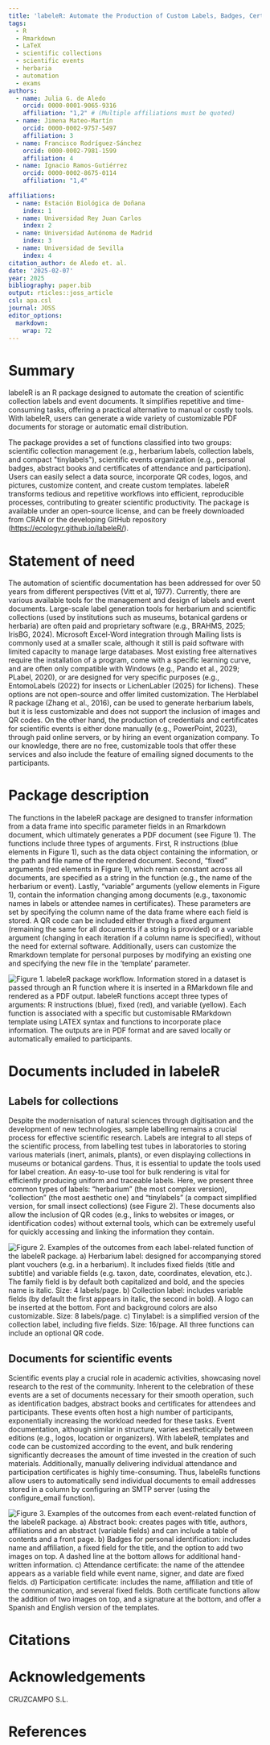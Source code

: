 ```yaml
---
title: 'labeleR: Automate the Production of Custom Labels, Badges, Certificates, and Other Documents'
tags:
  - R
  - Rmarkdown
  - LaTeX
  - scientific collections
  - scientific events
  - herbaria
  - automation
  - exams
authors:
  - name: Julia G. de Aledo
    orcid: 0000-0001-9065-9316
    affiliation: "1,2" # (Multiple affiliations must be quoted)
  - name: Jimena Mateo-Martín
    orcid: 0000-0002-9757-5497
    affiliation: 3
  - name: Francisco Rodríguez-Sánchez
    orcid: 0000-0002-7981-1599
    affiliation: 4
  - name: Ignacio Ramos-Gutiérrez
    orcid: 0000-0002-8675-0114
    affiliation: "1,4"
  
affiliations:
  - name: Estación Biológica de Doñana
    index: 1
  - name: Universidad Rey Juan Carlos
    index: 2
  - name: Universidad Autónoma de Madrid
    index: 3
  - name: Universidad de Sevilla
    index: 4
citation_author: de Aledo et. al.
date: '2025-02-07'
year: 2025
bibliography: paper.bib
output: rticles::joss_article
csl: apa.csl
journal: JOSS
editor_options: 
  markdown: 
    wrap: 72
---
```


# Summary

labeleR is an R package designed to automate the creation of scientific
collection labels and event documents. It simplifies repetitive and
time-consuming tasks, offering a practical alternative to manual or
costly tools. With labeleR, users can generate a wide variety of
customizable PDF documents for storage or automatic email distribution.

The package provides a set of functions classified into two groups:
scientific collection management (e.g., herbarium labels, collection
labels, and compact "tinylabels"), scientific events organization (e.g.,
personal badges, abstract books and certificates of attendance and
participation). Users can easily select a data source, incorporate QR
codes, logos, and pictures, customize content, and create custom
templates. labeleR transforms tedious and repetitive workflows into
efficient, reproducible processes, contributing to greater scientific
productivity. The package is available under an open-source license, and
can be freely downloaded from CRAN or the developing GitHub repository
(<https://ecologyr.github.io/labeleR/>).

# Statement of need

The automation of scientific documentation has been addressed for over
50 years from different perspectives (Vitt et al, 1977). Currently,
there are various available tools for the management and design of
labels and event documents. Large-scale label generation tools for
herbarium and scientific collections (used by institutions such as
museums, botanical gardens or herbaria) are often paid and proprietary
software (e.g., BRAHMS, 2025; IrisBG, 2024). Microsoft Excel-Word
integration through Mailing lists is commonly used at a smaller scale,
although it still is paid software with limited capacity to manage large
databases. Most existing free alternatives require the installation of a
program, come with a specific learning curve, and are often only
compatible with Windows (e.g., Pando et al., 2029; PLabel, 2020), or are
designed for very specific purposes (e.g., EntomoLabels (2022) for
insects or LichenLabler (2025) for lichens). These options are not
open-source and offer limited customization. The Herblabel R package
(Zhang et al., 2016), can be used to generate herbarium labels, but it
is less customizable and does not support the inclusion of images and QR
codes. On the other hand, the production of credentials and certificates
for scientific events is either done manually (e.g., PowerPoint, 2023),
through paid online servers, or by hiring an event organization company.
To our knowledge, there are no free, customizable tools that offer these
services and also include the feature of emailing signed documents to
the participants.

# Package description

The functions in the labeleR package are designed to transfer
information from a data frame into specific parameter fields in an
Rmarkdown document, which ultimately generates a PDF document (see
Figure 1). The functions include three types of arguments. First, R
instructions (blue elements in Figure 1), such as the data object
containing the information, or the path and file name of the rendered
document. Second, “fixed” arguments (red elements in Figure 1), which
remain constant across all documents, are specified as a string in the
function (e.g., the name of the herbarium or event). Lastly, “variable”
arguments (yellow elements in Figure 1), contain the information
changing among documents (e.g., taxonomic names in labels or attendee
names in certificates). These parameters are set by specifying the
column name of the data frame where each field is stored. A QR code can
be included either through a fixed argument (remaining the same for all
documents if a string is provided) or a variable argument (changing in
each iteration if a column name is specified), without the need for
external software. Additionally, users can customize the Rmarkdown
template for personal purposes by modifying an existing one and
specifying the new file in the ‘template’ parameter.

![Figure 1. labeleR package workflow. Information stored in a dataset is passed through an R function where it is inserted in a RMarkdown file and rendered as a PDF output. labeleR functions accept three types of arguments: R instructions (blue), fixed (red), and variable (yellow). Each function is associated with a specific but customisable RMarkdown template using LATEX syntax and functions to incorporate place information. The outputs are in PDF format and are saved locally or automatically emailed to participants.](figures/Fig1.png)

# Documents included in labeleR
## Labels for collections
Despite the modernisation of natural sciences through digitisation and the development of new technologies, sample labelling remains a crucial process for effective scientific research. Labels are integral to all steps of the scientific process, from labelling test tubes in laboratories to storing various materials (inert, animals, plants), or even displaying collections in museums or botanical gardens. Thus, it is essential to update the tools used for label creation. An easy-to-use tool for bulk rendering is vital for efficiently producing uniform and traceable labels. Here, we present three common types of labels: “herbarium” (the most complex version), “collection” (the most aesthetic one) and “tinylabels” (a compact simplified version, for small insect collections) (see Figure 2). These documents also allow the inclusion of QR codes (e.g., links to websites or images, or identification codes) without external tools, which can be extremely useful for quickly accessing and linking the information they contain.


![Figure 2. Examples of the outcomes from each label-related function of the labeleR package. a) Herbarium label: designed for accompanying stored plant vouchers (e.g. in a herbarium). It includes fixed fields (title and subtitle) and variable fields (e.g. taxon, date, coordinates, elevation, etc.). The family field is by default both capitalized and bold, and the species name is italic. Size: 4 labels/page. b) Collection label: includes variable fields (by default the first appears in italic, the second in bold). A logo can be inserted at the bottom. Font and background colors are also customizable. Size: 8 labels/page. c) Tinylabel: is a simplified version of the collection label, including five fields. Size: 16/page. All three functions can include an optional QR code.](figures/Fig2.png)


## Documents for scientific events
Scientific events play a crucial role in academic activities, showcasing novel research to the rest of the community. Inherent to the celebration of these events are a set of documents necessary for their smooth operation, such as identification badges, abstract books and certificates for attendees and participants. These events often host a high number of participants, exponentially increasing the workload needed for these tasks. Event documentation, although similar in structure, varies aesthetically between editions (e.g., logos, location or organizers).  With labeleR, templates and code can be customized according to the event, and bulk rendering significantly decreases the amount of time invested in the creation of such materials. Additionally, manually delivering individual attendance and participation certificates is highly time-consuming. Thus, labeleRs functions allow users to automatically send individual documents to email addresses stored in a column by configuring an SMTP server (using the configure_email function).

![Figure 3. Examples of the outcomes from each event-related function of the labeleR package. a) Abstract book: creates pages with title, authors, affiliations and an abstract (variable fields) and can include a table of contents and a front page. b) Badges for personal identification: includes name and affiliation, a fixed field for the title, and the option to add two images on top. A dashed line at the bottom allows for additional hand-written information. c) Attendance certificate: the name of the attendee appears as a variable field while event name, signer, and date are fixed fields. d) Participation certificate: includes the name, affiliation and title of the communication, and several fixed fields. Both certificate functions allow the addition of two images on top, and a signature at the bottom, and offer a Spanish and English version of the templates.](figures/Fig3.png)

# Citations



# Acknowledgements

CRUZCAMPO S.L.

# References
